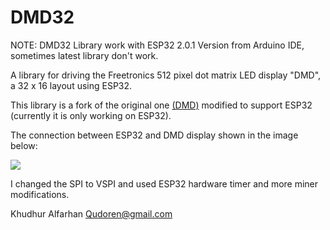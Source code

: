 # DMD32
NOTE: 
   DMD32 Library work with ESP32 2.0.1 Version from Arduino IDE, sometimes latest library don't work.

A library for driving the Freetronics 512 pixel dot matrix LED display "DMD", a 32 x 16 layout using ESP32.

This library is a fork of the original one [(DMD)](https://github.com/freetronics/DMD) modified to support ESP32 (currently it is only working on ESP32).

The connection between ESP32 and DMD display shown in the image below:






![](https://github.com/Qudor-Engineer/DMD32/blob/main/connection.png)



I changed the SPI to VSPI and used ESP32 hardware timer and more miner modifications.

Khudhur Alfarhan 
Qudoren@gmail.com
